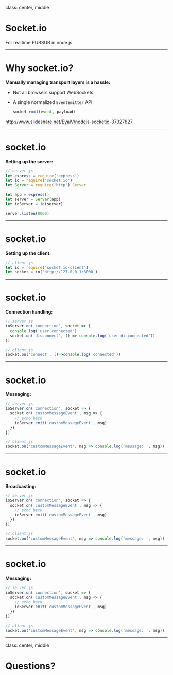 
class: center, middle

# Socket.io

For realtime PUBSUB in node.js.

---

# Why socket.io?

**Manually managing transport layers is a hassle:**

- Not all browsers support WebSockets
- A single normalized `EventEmitter` API:

  ```javascript
  socket.emit(event, payload)
  ```

http://www.slideshare.net/EyalV/nodejs-socketio-37327827

---
# socket.io

**Setting up the server:**

```javascript
// server.js
let express = require('express')
let io = require('socket.io')
let Server = require('http').Server

let app = express()
let server = Server(app)
let ioServer = io(server)

server.listen(8000)
```

---

# socket.io

**Setting up the client:**

```javascript
// client.js
let io = require('socket.io-client')
let socket = io('http://127.0.0.1:8000')
```

---

# socket.io

**Connection handling:**

```javascript
// server.js
ioServer.on('connection', socket => {
  console.log('user connected')
  socket.on('disconnect', () => console.log('user disconnected'))
})
```

```javascript
// client.js
socket.on('connect', ()=>console.log('connected'))
```
---

# socket.io

**Messaging:**

```javascript
// server.js
ioServer.on('connection', socket => {
  socket.on('customMessageEvent', msg => {
    // echo back
    ioServer.emit('customMessageEvent', msg)
  })
})
```

```javascript
// client.js
socket.on('customMessageEvent', msg => console.log('message: ', msg))
```

---

# socket.io

**Broadcasting:**

```javascript
// server.js
ioServer.on('connection', socket => {
  socket.on('customMessageEvent', msg => {
    // echo back
    ioServer.emit('customMessageEvent', msg)
  })
})
```

```javascript
// client.js
socket.on('customMessageEvent', msg => console.log('message: ', msg))
```

---

# socket.io

**Messaging:**

```javascript
// server.js
ioServer.on('connection', socket => {
  socket.on('customMessageEvent', msg => {
    // echo back
    ioServer.emit('customMessageEvent', msg)
  })
})
```

```javascript
// client.js
socket.on('customMessageEvent', msg => console.log('message: ', msg))
```

---

class: center, middle

# Questions?
